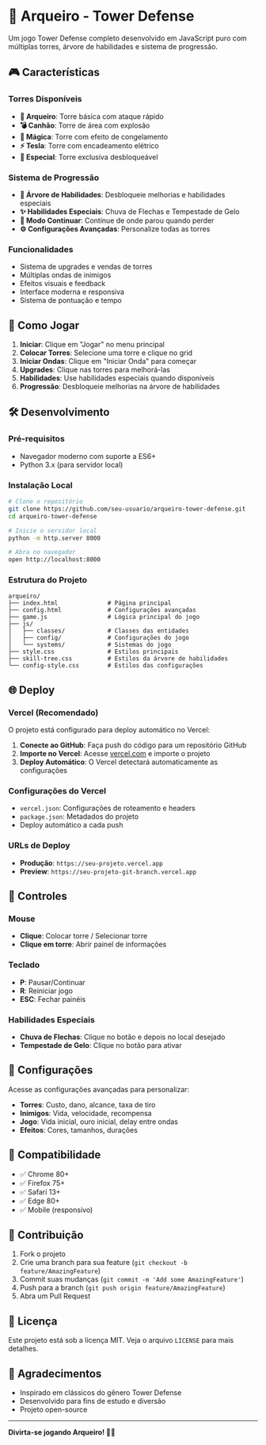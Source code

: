 # 🏹 Arqueiro - Tower Defense

Um jogo Tower Defense completo desenvolvido em JavaScript puro com múltiplas torres, árvore de habilidades e sistema de progressão.

## 🎮 Características

### Torres Disponíveis
- **🏹 Arqueiro**: Torre básica com ataque rápido
- **💣 Canhão**: Torre de área com explosão
- **🔮 Mágica**: Torre com efeito de congelamento
- **⚡ Tesla**: Torre com encadeamento elétrico
- **🌟 Especial**: Torre exclusiva desbloqueável

### Sistema de Progressão
- **🌳 Árvore de Habilidades**: Desbloqueie melhorias e habilidades especiais
- **✨ Habilidades Especiais**: Chuva de Flechas e Tempestade de Gelo
- **🔄 Modo Continuar**: Continue de onde parou quando perder
- **⚙️ Configurações Avançadas**: Personalize todas as torres

### Funcionalidades
- Sistema de upgrades e vendas de torres
- Múltiplas ondas de inimigos
- Efeitos visuais e feedback
- Interface moderna e responsiva
- Sistema de pontuação e tempo

## 🚀 Como Jogar

1. **Iniciar**: Clique em "Jogar" no menu principal
2. **Colocar Torres**: Selecione uma torre e clique no grid
3. **Iniciar Ondas**: Clique em "Iniciar Onda" para começar
4. **Upgrades**: Clique nas torres para melhorá-las
5. **Habilidades**: Use habilidades especiais quando disponíveis
6. **Progressão**: Desbloqueie melhorias na árvore de habilidades

## 🛠️ Desenvolvimento

### Pré-requisitos
- Navegador moderno com suporte a ES6+
- Python 3.x (para servidor local)

### Instalação Local
```bash
# Clone o repositório
git clone https://github.com/seu-usuario/arqueiro-tower-defense.git
cd arqueiro-tower-defense

# Inicie o servidor local
python -m http.server 8000

# Abra no navegador
open http://localhost:8000
```

### Estrutura do Projeto
```
arqueiro/
├── index.html              # Página principal
├── config.html             # Configurações avançadas
├── game.js                 # Lógica principal do jogo
├── js/
│   ├── classes/            # Classes das entidades
│   ├── config/             # Configurações do jogo
│   └── systems/            # Sistemas do jogo
├── style.css               # Estilos principais
├── skill-tree.css          # Estilos da árvore de habilidades
└── config-style.css        # Estilos das configurações
```

## 🌐 Deploy

### Vercel (Recomendado)
O projeto está configurado para deploy automático no Vercel:

1. **Conecte ao GitHub**: Faça push do código para um repositório GitHub
2. **Importe no Vercel**: Acesse [vercel.com](https://vercel.com) e importe o projeto
3. **Deploy Automático**: O Vercel detectará automaticamente as configurações

### Configurações do Vercel
- `vercel.json`: Configurações de roteamento e headers
- `package.json`: Metadados do projeto
- Deploy automático a cada push

### URLs de Deploy
- **Produção**: `https://seu-projeto.vercel.app`
- **Preview**: `https://seu-projeto-git-branch.vercel.app`

## 🎯 Controles

### Mouse
- **Clique**: Colocar torre / Selecionar torre
- **Clique em torre**: Abrir painel de informações

### Teclado
- **P**: Pausar/Continuar
- **R**: Reiniciar jogo
- **ESC**: Fechar painéis

### Habilidades Especiais
- **Chuva de Flechas**: Clique no botão e depois no local desejado
- **Tempestade de Gelo**: Clique no botão para ativar

## 🔧 Configurações

Acesse as configurações avançadas para personalizar:
- **Torres**: Custo, dano, alcance, taxa de tiro
- **Inimigos**: Vida, velocidade, recompensa
- **Jogo**: Vida inicial, ouro inicial, delay entre ondas
- **Efeitos**: Cores, tamanhos, durações

## 📱 Compatibilidade

- ✅ Chrome 80+
- ✅ Firefox 75+
- ✅ Safari 13+
- ✅ Edge 80+
- ✅ Mobile (responsivo)

## 🤝 Contribuição

1. Fork o projeto
2. Crie uma branch para sua feature (`git checkout -b feature/AmazingFeature`)
3. Commit suas mudanças (`git commit -m 'Add some AmazingFeature'`)
4. Push para a branch (`git push origin feature/AmazingFeature`)
5. Abra um Pull Request

## 📄 Licença

Este projeto está sob a licença MIT. Veja o arquivo `LICENSE` para mais detalhes.

## 🙏 Agradecimentos

- Inspirado em clássicos do gênero Tower Defense
- Desenvolvido para fins de estudo e diversão
- Projeto open-source

---

**Divirta-se jogando Arqueiro! 🏹✨** 